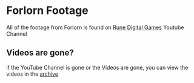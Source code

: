 # Forlorn Footage

All of the footage from Forlorn is found on [Rune Digital Games](https://www.youtube.com/channel/UCDi6Bibo-8B32Q_cuEvWQJQ) Youtube Channel

## Videos are gone?

if the YouTube Channel is gone or the Videos are gone, you can view the videos in the [archive]()